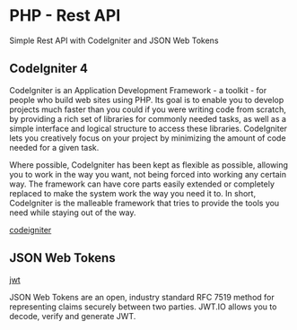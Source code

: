 # PHP - Rest API
Simple Rest API with CodeIgniter and JSON Web Tokens

## CodeIgniter 4
CodeIgniter is an Application Development Framework - a toolkit - for people who build web sites using PHP. Its goal is to enable you to develop projects much faster than you could if you were writing code from scratch, by providing a rich set of libraries for commonly needed tasks, as well as a simple interface and logical structure to access these libraries. CodeIgniter lets you creatively focus on your project by minimizing the amount of code needed for a given task.

Where possible, CodeIgniter has been kept as flexible as possible, allowing you to work in the way you want, not being forced into working any certain way. The framework can have core parts easily extended or completely replaced to make the system work the way you need it to. In short, CodeIgniter is the malleable framework that tries to provide the tools you need while staying out of the way.

[codeigniter](https://codeigniter.com/)

## JSON Web Tokens
[jwt](https://jwt.io)

JSON Web Tokens are an open, industry standard RFC 7519 method for representing claims securely between two parties.
JWT.IO allows you to decode, verify and generate JWT.
